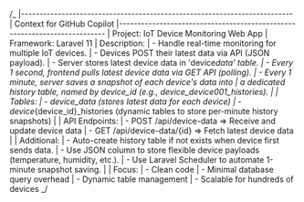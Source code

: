 /_
|--------------------------------------------------------------------------
| Context for GitHub Copilot
|--------------------------------------------------------------------------
| Project: IoT Device Monitoring Web App
| Framework: Laravel 11
| Description:
| - Handle real-time monitoring for multiple IoT devices.
| - Devices POST their latest data via API (JSON payload).
| - Server stores latest device data in 'device*data' table.
| - Every 1 second, frontend pulls latest device data via GET API (polling).
| - Every 1 minute, server saves a snapshot of each device's data into
| a dedicated history table, named by device_id (e.g., device_device001_histories).
|
| Tables:
| - device_data (stores latest data for each device)
| - device*{device_id}\_histories (dynamic tables to store per-minute history snapshots)
|
| API Endpoints:
| - POST /api/device-data => Receive and update device data
| - GET /api/device-data/{id} => Fetch latest device data
|
| Additional:
| - Auto-create history table if not exists when device first sends data.
| - Use JSON column to store flexible device payloads (temperature, humidity, etc.).
| - Use Laravel Scheduler to automate 1-minute snapshot saving.
|
| Focus:
| - Clean code
| - Minimal database query overhead
| - Dynamic table management
| - Scalable for hundreds of devices
_/
